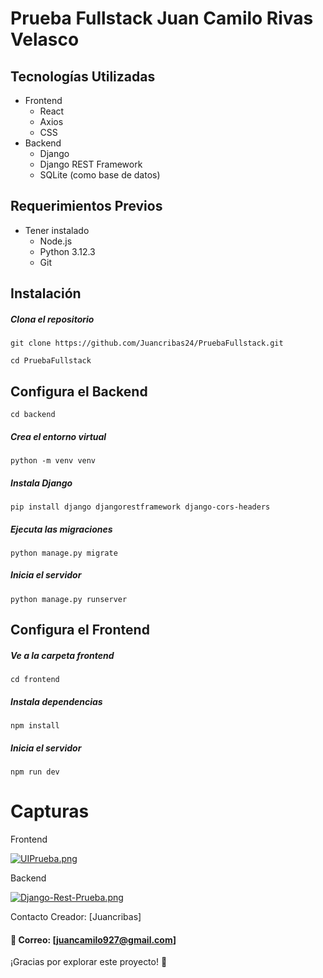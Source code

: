# Prueba Fullstack Juan Camilo Rivas Velasco

## Tecnologías Utilizadas

+ Frontend
    + React
    + Axios
    + CSS
+ Backend
	* Django
	* Django REST Framework
	* SQLite (como base de datos)

## Requerimientos Previos

+ Tener instalado
    + Node.js
    + Python 3.12.3
    + Git

## Instalación
##### Clona el repositorio
`git clone https://github.com/Juancribas24/PruebaFullstack.git`

`cd PruebaFullstack`

## Configura el Backend
`cd backend`

##### Crea el entorno virtual
`python -m venv venv`

##### Instala Django
`pip install django djangorestframework django-cors-headers`

##### Ejecuta las migraciones
`python manage.py migrate`

##### Inicia el servidor
`python manage.py runserver`

## Configura el Frontend
##### Ve a la carpeta frontend
`cd frontend`

##### Instala dependencias
`npm install`

##### Inicia el servidor
`npm run dev`


# Capturas
Frontend

[![UIPrueba.png](https://i.postimg.cc/9F4PrV0X/UIPrueba.png)](https://postimg.cc/fJNSrGY1)

Backend

[![Django-Rest-Prueba.png](https://i.postimg.cc/J49NXgHN/Django-Rest-Prueba.png)](https://postimg.cc/TpJ5Mt91)  

Contacto
Creador: [Juancribas]
#### 📧 Correo: [juancamilo927@gmail.com]

¡Gracias por explorar este proyecto! 🚀
